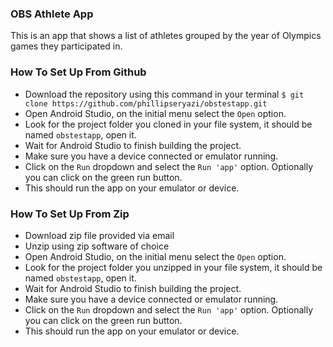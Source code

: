 ### OBS Athlete App
This is an app that shows a list of athletes grouped by the year of Olympics games they participated in.

### How To Set Up From Github
- Download the repository using this command in your terminal `$ git clone https://github.com/phillipseryazi/obstestapp.git`
- Open Android Studio, on the initial menu select the `Open` option.
- Look for the project folder you cloned in your file system, it should be named `obstestapp`, open it.
- Wait for Android Studio to finish building the project.
- Make sure you have a device connected or emulator running.
- Click on the `Run` dropdown and select the `Run 'app'` option. Optionally you can click on the green run button.
- This should run the app on your emulator or device.

### How To Set Up From Zip
- Download zip file provided via email
- Unzip using zip software of choice
- Open Android Studio, on the initial menu select the `Open` option.
- Look for the project folder you unzipped in your file system, it should be named `obstestapp`, open it.
- Wait for Android Studio to finish building the project.
- Make sure you have a device connected or emulator running.
- Click on the `Run` dropdown and select the `Run 'app'` option. Optionally you can click on the green run button.
- This should run the app on your emulator or device.
